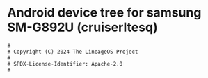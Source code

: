 # Android device tree for samsung SM-G892U (cruiserltesq)

```
#
# Copyright (C) 2024 The LineageOS Project
#
# SPDX-License-Identifier: Apache-2.0
#
```
